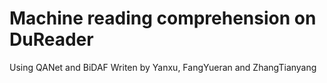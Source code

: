 # Machine reading comprehension on DuReader 

Using QANet and BiDAF
Writen by Yanxu, FangYueran and ZhangTianyang
